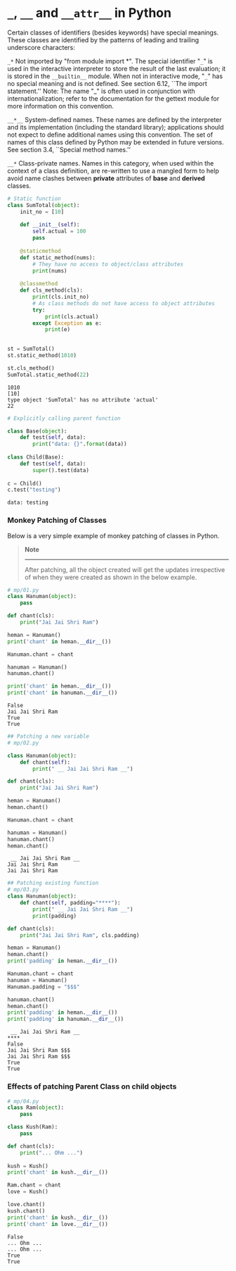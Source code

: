 
# `_`, `__` and `__attr__` in Python

Certain classes of identifiers (besides keywords) have special meanings. These classes are identified by the patterns of leading and trailing underscore characters:

`_*`
Not imported by "from module import *". The special identifier "`_`" is used in the interactive interpreter to store the result of the last evaluation; it is stored in the `__builtin__` module. When not in interactive mode, "`_`" has no special meaning and is not defined. See section 6.12, ``The import statement.''
Note: The name "_" is often used in conjunction with internationalization; refer to the documentation for the gettext module for more information on this convention.

`__*__`
System-defined names. These names are defined by the interpreter and its implementation (including the standard library); applications should not expect to define additional names using this convention. The set of names of this class defined by Python may be extended in future versions. See section 3.4, ``Special method names.''

`__*`
Class-private names. Names in this category, when used within the context of a class definition, are re-written to use a mangled form to help avoid name clashes between **private** attributes of **base** and **derived** classes.


```python
# Static function
class SumTotal(object):
    init_no = [10]
    
    def __init__(self):
        self.actual = 100
        pass
    
    @staticmethod
    def static_method(nums):
        # They have no access to object/class attributes
        print(nums)
    
    @classmethod
    def cls_method(cls):
        print(cls.init_no)
        # As class methods do not have access to object attributes
        try:
            print(cls.actual)
        except Exception as e:
            print(e)
        

st = SumTotal()
st.static_method(1010)

st.cls_method()
SumTotal.static_method(22)
```

    1010
    [10]
    type object 'SumTotal' has no attribute 'actual'
    22



```python
# Explicitly calling parent function

class Base(object):
    def test(self, data):
        print("data: {}".format(data))
        
class Child(Base):
    def test(self, data):
        super().test(data)
        
c = Child()
c.test("testing")
```

    data: testing


### Monkey Patching of Classes

Below is a very simple example of monkey patching of classes in Python. 
> **Note**
> ____
>After patching, all the object created will get the updates irrespective of when they were created as shown in the below example. 


```python
# mp/01.py
class Hanuman(object):
    pass

def chant(cls):
    print("Jai Jai Shri Ram")

heman = Hanuman()
print('chant' in heman.__dir__())

Hanuman.chant = chant

hanuman = Hanuman()
hanuman.chant()

print('chant' in heman.__dir__())
print('chant' in hanuman.__dir__())
```

    False
    Jai Jai Shri Ram
    True
    True



```python
## Patching a new variable
# mp/02.py

class Hanuman(object):
    def chant(self):
        print(" __ Jai Jai Shri Ram __")

def chant(cls):
    print("Jai Jai Shri Ram")

heman = Hanuman()
heman.chant()

Hanuman.chant = chant

hanuman = Hanuman()
hanuman.chant()
heman.chant()
```

     __ Jai Jai Shri Ram __
    Jai Jai Shri Ram
    Jai Jai Shri Ram



```python
## Patching existing function
# mp/03.py
class Hanuman(object):
    def chant(self, padding="****"):
        print(" __ Jai Jai Shri Ram __")
        print(padding)

def chant(cls):
    print("Jai Jai Shri Ram", cls.padding)

heman = Hanuman()
heman.chant()
print('padding' in heman.__dir__())

Hanuman.chant = chant
hanuman = Hanuman()
Hanuman.padding = "$$$"

hanuman.chant()
heman.chant()
print('padding' in heman.__dir__())
print('padding' in hanuman.__dir__())
```

     __ Jai Jai Shri Ram __
    ****
    False
    Jai Jai Shri Ram $$$
    Jai Jai Shri Ram $$$
    True
    True


### Effects of patching Parent Class on child objects


```python
# mp/04.py
class Ram(object):
    pass

class Kush(Ram):
    pass

def chant(cls):
    print("... Ohm ...")
    
kush = Kush()
print('chant' in kush.__dir__())

Ram.chant = chant
love = Kush()

love.chant()
kush.chant()
print('chant' in kush.__dir__())
print('chant' in love.__dir__())
```

    False
    ... Ohm ...
    ... Ohm ...
    True
    True

